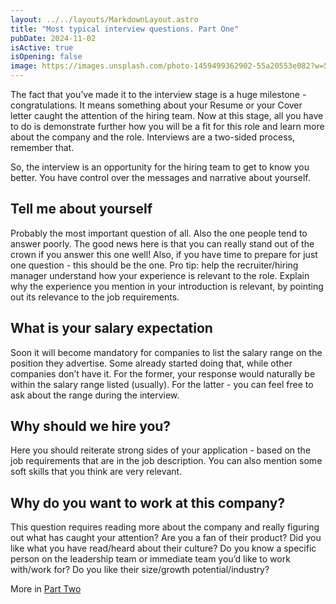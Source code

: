 ```yaml
---
layout: ../../layouts/MarkdownLayout.astro
title: "Most typical interview questions. Part One"
pubDate: 2024-11-02
isActive: true
isOpening: false
image: https://images.unsplash.com/photo-1459499362902-55a20553e082?w=500
---
```


The fact that you’ve made it to the interview stage is a huge milestone - congratulations. It means something about your Resume or your Cover letter caught the attention of the hiring team. Now at this stage, all you have to do is demonstrate further how you will be a fit for this role and learn more about the company and the role. Interviews are a two-sided process, remember that. 

So, the interview is an opportunity for the hiring team to get to know you better. You have control over the messages and narrative about yourself. 

## Tell me about yourself
Probably the most important question of all. Also the one people tend to answer poorly. The good news here is that you can really stand out of the crown if you answer this one well! 
Also, if you have time to prepare for just one question - this should be the one.
Pro tip: help the recruiter/hiring manager understand how your experience is relevant to the role. Explain why the experience you mention in your introduction is relevant, by pointing out its relevance to the job requirements. 

## What is your salary expectation
Soon it will become mandatory for companies to list the salary range on the position they advertise. Some already started doing that, while other companies don’t have it. For the former, your response would naturally be within the salary range listed (usually). For the latter - you can feel free to ask about the range during the interview. 

## Why should we hire you?
Here you should reiterate strong sides of your application - based on the job requirements that are in the job description. You can also mention some soft skills that you think are very relevant.
 
## Why do you want to work at this company?
This question requires reading more about the company and really figuring out what has caught your attention? Are you a fan of their product? Did you like what you have read/heard about their culture? Do you know a specific person on the leadership team or immediate team you’d like to work with/work for? Do you like their size/growth potential/industry? 

More in [Part Two](https://www.businessjobs.eu/tips/Interview-questions-two)

